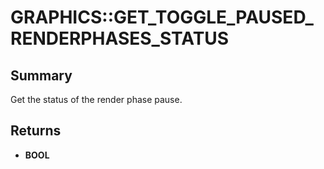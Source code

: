 # GRAPHICS::GET_TOGGLE_PAUSED_RENDERPHASES_STATUS

## Summary
Get the status of the render phase pause.

## Returns
* **BOOL**